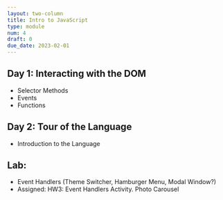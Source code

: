 ```yaml
---
layout: two-column
title: Intro to JavaScript
type: module
num: 4
draft: 0
due_date: 2023-02-01
---
```


## Day 1: Interacting with the DOM
* Selector Methods
* Events 
* Functions

## Day 2: Tour of the Language
* Introduction to the Language

## Lab: 
* Event Handlers (Theme Switcher, Hamburger Menu, Modal Window?)
* Assigned: HW3: Event Handlers Activity. Photo Carousel

